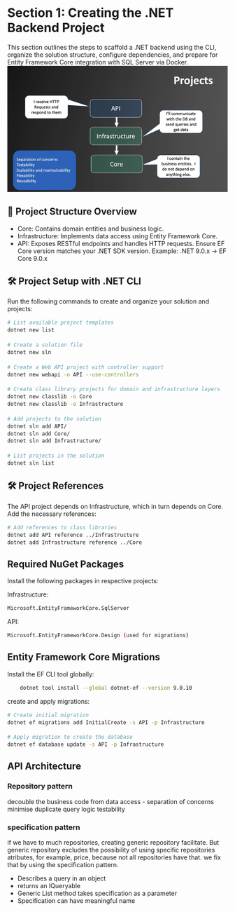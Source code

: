 # Section 1: Creating the .NET Backend Project

This section outlines the steps to scaffold a .NET backend using the CLI, organize the solution structure, configure dependencies, and prepare for Entity Framework Core integration with SQL Server via Docker.
![projectStructure](image.png)
## 📁 Project Structure Overview
- Core: Contains domain entities and business logic.
- Infrastructure: Implements data access using Entity Framework Core.
- API: Exposes RESTful endpoints and handles HTTP requests.
Ensure EF Core version matches your .NET SDK version. Example: .NET 9.0.x → EF Core 9.0.x


## 🛠️ Project Setup with .NET CLI

Run the following commands to create and organize your solution and projects:

```bash
# List available project templates
dotnet new list

# Create a solution file
dotnet new sln

# Create a Web API project with controller support
dotnet new webapi -o API --use-controllers

# Create class library projects for domain and infrastructure layers
dotnet new classlib -o Core
dotnet new classlib -o Infrastructure

# Add projects to the solution
dotnet sln add API/
dotnet sln add Core/
dotnet sln add Infrastructure/

# List projects in the solution
dotnet sln list

```

## 🛠️ Project References
The API project depends on Infrastructure, which in turn depends on Core. Add the necessary references:
```bash
# Add references to class libraries
dotnet add API reference ../Infrastructure
dotnet add Infrastructure reference ../Core
```

## Required NuGet Packages
Install the following packages in respective projects:

Infrastructure:
```bash
Microsoft.EntityFrameworkCore.SqlServer
```
API:
```bash
Microsoft.EntityFrameworkCore.Design (used for migrations)
```

## Entity Framework Core Migrations
Install the EF CLI tool globally:
```bash
    dotnet tool install --global dotnet-ef --version 9.0.10
```
create and apply migrations:
```bash
# Create initial migration
dotnet ef migrations add InitialCreate -s API -p Infrastructure

# Apply migration to create the database
dotnet ef database update -s API -p Infrastructure

```

## API Architecture

### Repository pattern
decouble the business code from data access - separation of concerns
minimise duplicate query logic
testability

### specification pattern
if we have to much repositories, creating generic repository facilitate. But generic repository excludes the possibility of using specific repositories atributes, for example,
price, because not all repositories have that. we fix that by using the specification pattern.
- Describes a query in an object
- returns an IQueryable<T>
- Generic List method takes specification as a parameter
- Specification can have meaningful name